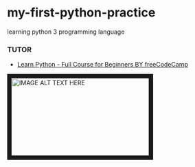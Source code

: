 # my-first-python-practice
learning python 3 programming language

### TUTOR
* [Learn Python - Full Course for Beginners BY freeCodeCamp](https://www.youtube.com/watch?v=rfscVS0vtbw)

<a href="https://www.youtube.com/embed/rfscVS0vtbw" target="_blank">
	<img src="https://i.ytimg.com/vi/rfscVS0vtbw/hqdefault.jpg?sqp=-oaymwEZCPYBEIoBSFXyq4qpAwsIARUAAIhCGAFwAQ==&rs=AOn4CLCH6gTliDH7L4Z6_GRMxEp-TlxlCA" alt="IMAGE ALT TEXT HERE" width="320" height="180" border="10" />
</a>
